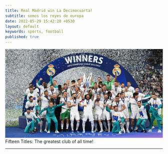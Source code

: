 ```yaml
---
title: Real Madrid win La Decimocuarta!
subtitle: somos los reyes de europa
date: 2022-05-29 15:42:28 +0530
layout: default
keywords: sports, football
published: true
---
```


<div class='figure'>
    <img src="/assets/images/220529.jpg"/>
    <div class='caption'>
        <span class='caption-label'>Fifteen Titles: </span> The greatest club of all time!
    </div>
</div>

---
